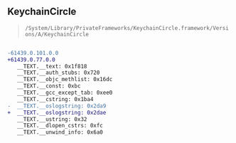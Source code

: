 ## KeychainCircle

> `/System/Library/PrivateFrameworks/KeychainCircle.framework/Versions/A/KeychainCircle`

```diff

-61439.0.101.0.0
+61439.0.77.0.0
   __TEXT.__text: 0x1f818
   __TEXT.__auth_stubs: 0x720
   __TEXT.__objc_methlist: 0x16dc
   __TEXT.__const: 0xbc
   __TEXT.__gcc_except_tab: 0xee0
   __TEXT.__cstring: 0x1ba4
-  __TEXT.__oslogstring: 0x2da9
+  __TEXT.__oslogstring: 0x2dae
   __TEXT.__ustring: 0x32
   __TEXT.__dlopen_cstrs: 0xfc
   __TEXT.__unwind_info: 0x6a0

```
